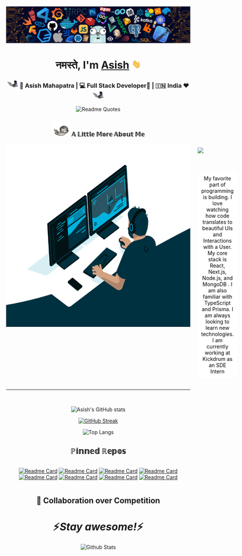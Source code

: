 ![Banner](banner.png)

<div align="center">
   <h1>नमस्ते, I'm <a href="https://asish918.netlify.app">Asish</a> <img src="https://raw.githubusercontent.com/asish918/asish918/main/wavy.gif" width="25px"> </h1>
</div>

<div align="center">
<h3><img src="https://raw.githubusercontent.com/asish918/asish918/main/keytap.gif" width="30"> 🙎 Asish Mahapatra | 💻 Full Stack Developer📱 | 🇮🇳 India ❤️ <img src="https://raw.githubusercontent.com/asish918/asish918/main/keytap.gif" width="30"></h3>
</div>

<div align="center">

![Readme Quotes](https://quotes-github-readme.vercel.app/api?type=horizontal&theme=catppuccin&quote=When%20in%20doubt%2C%20use%20Brute%20Force&author=Ken%20Thompson)

</div>

<div align="center">

### <img src="https://raw.githubusercontent.com/asish918/asish918/main/flying.gif" width="50"> 𝔸 𝕃𝕚𝕥𝕥𝕝𝕖 𝕄𝕠𝕣𝕖 𝔸𝕓𝕠𝕦𝕥 𝕄𝕖

<div style="display: flex" height="400">
<img src="./busy.gif" width="100%" height="500" >
<div align="center" style="padding-left: 20px; display: flex; flex-direction: column;">
   <img style="padding-top: 10px" src="https://skillicons.dev/icons?i=js,html,css,react,tailwind,mui,express,c,netlify,vercel,ts,nodejs,graphql,nextjs,sass,dart,flutter,kotlin,mongodb,mysql,postgres,firebase,supabase,aws,mongodb,java,spring,dart,cpp,git,github,vim,linux, docker" />

<div style="margin-top: 50px; padding: 10px; background-color: white; text-align: center; border-radius: 10px; color: black">
My favorite part of programming is
building. I love watching
how code translates to beautiful UIs and Interactions with a User. My core stack
is React, Next.js, Node.js, and MongoDB
. I am also familiar with TypeScript and Prisma. I am always looking to
learn new technologies. I am currently working at
Kickdrum as an SDE Intern
</div>

</div>
</div>
</div>

<br>

---

<br>
<div align="center" >

![Asish's GitHub stats](https://github-readme-stats.vercel.app/api?username=asish918&show_icons=true&theme=onedark)

[![GitHub Streak](https://streak-stats.demolab.com/?user=asish918&theme=dark)](https://git.io/streak-stats)

![Top Langs](https://github-readme-stats.vercel.app/api/top-langs/?username=asish918&theme=dark&layout=compact&&size_weight=0.5&count_weight=0.5)

</div>

<div align="center">

## ℙ𝕚𝕟𝕟𝕖𝕕 ℝ𝕖𝕡𝕠𝕤

<div style="display: flex;">

[![Readme Card](https://github-readme-stats.vercel.app/api/pin/?username=asish918&repo=NextJS-Hotel-Booking&theme=dark)](https://github.com/asish918/NextJS-Hotel-Booking)
[![Readme Card](https://github-readme-stats.vercel.app/api/pin/?username=asish918&repo=Discord-Clone&theme=dark)](https://github.com/asish918/Discord-Clone)
[![Readme Card](https://github-readme-stats.vercel.app/api/pin/?username=asish918&repo=NextJS-Music&theme=dark)](https://github.com/asish918/NextJS-Music)
[![Readme Card](https://github-readme-stats.vercel.app/api/pin/?username=asish918&repo=Collaborator&theme=dark)](https://github.com/asish918/Collaborator)
[![Readme Card](https://github-readme-stats.vercel.app/api/pin/?username=asish918&repo=Web-Shop&theme=dark)](https://github.com/asish918/Web-Shop)
[![Readme Card](https://github-readme-stats.vercel.app/api/pin/?username=asish918&repo=ECommerce-Mobile&theme=dark)](https://github.com/asish918/ECommerce-Mobile)
[![Readme Card](https://github-readme-stats.vercel.app/api/pin/?username=asish918&repo=JetNewsApp&theme=dark)](https://github.com/asish918/JetNewsApp)
[![Readme Card](https://github-readme-stats.vercel.app/api/pin/?username=asish918&repo=JetMusic&theme=dark)](https://github.com/asish918/JetMusic)

</div>

</div>

<h2 align="center">🤝 Collaboration over Competition</h2>
<h1 align='center'>⚡️<i>Stay awesome!</i>⚡️</h1>
<p align="center">
        <img src="https://raw.githubusercontent.com/mayhemantt/mayhemantt/Update/svg/Bottom.svg" alt="Github Stats" />
</p>

<!---
asish918/asish918 is a ✨ special ✨ repository because its `README.md` (this file) appears on your GitHub profile.
You can click the Preview link to take a look at your changes.
--->
